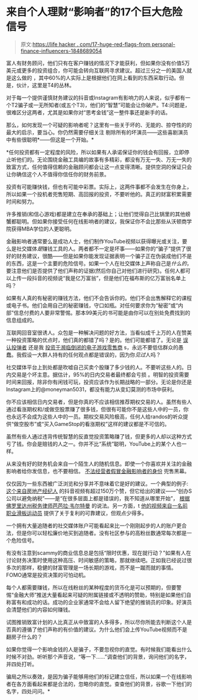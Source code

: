 # 来自个人理财“影响者”的17个巨大危险信号

> 原文:[https://life hacker . com/17-huge-red-flags-from personal-finance-influencers-1848689054](https://lifehacker.com/17-huge-red-flags-from-personal-finance-influencers-1848689054)

富人有财务顾问，他们只有在客户赚钱的情况下才能获利，但如果你没有价值5万美元或更多的投资组合，你可能会转向互联网寻求建议。超过三分之一的美国人就是这么做的 ，其中60%的人实际上是根据他们在网上看到的东西采取行动。但是，伙计，这里是T4的丛林。

对于每一个提供谨慎财务建议的抖音或Instagram有影响力的人来说，似乎都有一个T2骗子或一无所知者(或五个T3)，他们的“智慧”可能会让你破产。T4:问题是，很难区分这两者，尤其是如果你对“思考金钱”这一整件事还是新手的话。

那么，如何发现一个可疑的影响者呢？这里有一些关于坏的、无能的、掠夺性的的最大的启示，要当心。你仍然需要仔细关注 剔除所有的坏演员——这些喜剧演员中有些很聪明*——但这是一个开始。*

 *任何投资都有一定程度的风险，所以如果有人承诺保证你的钱会有回报，立即停止听他们的。无论围绕金融工具编的故事有多精彩，都没有万无一失、万无一失的致富方式，任何值得信赖的金融顾问都会让这一点变得清晰。提供空洞的保证只会让你确信这个人不值得你信任你的财务前景。

投资有可能赚快钱，但也有可能中彩票。实际上，这两件事都不会发生在你身上，所以如果一个投机者兜售短期、高回报的投资，不要听他的。真正的财富积累需要时间和努力。

许多推销(和信心游戏)都是建立在奉承的基础上；让他们觉得自己比锅里的其他螃蟹都聪明。但如果你接受任何在线影响者的建议，我保证你不会比那些从沃顿商学院获得MBA学位的人更聪明。

金融影响者通常要么是成功人士，他们制作YouTube视频以获得曝光或关注，要么是社交媒体*是*赚钱工具的人。两者都不一定是坏事——如果你的“骗子”提供了很好的财务建议，很酷——但是如果你能发现证据表明一个骗子正在伪装成他们不是的东西，这是一个主要的危险信号。如果一个人在社交媒体上声称自己是*什么的*，要注意他们是否提供了他们声称的证据(然后你自己对他们进行研究)。任何人都可以上传一段抖音的视频说“我是亿万富翁”，但是他们在福布斯的亿万富翁名单上吗？

如果有人真的有秘密的赚钱方法，他们不会告诉你的。他们不会出售解释它的课程或电子书。他们会用自己的秘密赚钱，守口如瓶。对任何要求你为“秘密”或“内部”信息付费的人要非常警惕。那本99美元的书可能是由你可以在别处免费找到的信息组成的。

互联网回音室很诱人。众包是一种解决问题的好方法，当看似成千上万的人在赞美一种投资策略的优点时，他们真的都错了吗？是的。他们可能都错了。无论是 [误认投弹者](https://www.businessinsider.com/reddit-falsely-accuses-sunil-tripathi-of-boston-bombing-2013-7) 还是我 [投资于濒临倒闭的电子游戏零售商](https://internationalbanker.com/brokerage/gamestop-one-year-since-retail-investors-took-on-wall-street/) s，永远不要低估群众的愚蠢。我假设一大群人持有的任何观点都是错误的，因为你*见过*人吗？

社交媒体平台上到处都是吹嘘自己买卖个股赚了多少钱的人。不要听这些人的。日内交易是个坏主意。据估计，95%的日内交易者最终都会亏损 。明智的投资需要时间来回报，除非你有闲钱可玩，投资应该作为长期战略的一部分。无论是你还是Instagram上的@moneyman5031，都没有能力从变幻莫测的市场中获利。

你不应该相信日内交易者，但是你真的不应该相信推荐期权交易的人。虽然有些人通过看涨期权和/或做空股票赚了很多钱，但很有可能你不是这些人中的一员，你也永远不会成为这些人中的一员。期权交易风险极高，任何人给randos的听众提供“做空股市”或“买入GameStop的看涨期权”这样的建议都是不可信的。

虽然有些人通过违背传统智慧的反直觉投资策略赚了钱，但更多的人却以这种方式亏了钱。你会是赔钱的人之一。你并不比“系统”聪明，YouTube上的某个人也一样。

从来没有好的财务机会来自一个陌生人的随机信息。即使一个你喜欢并关注的金融影响者给你发信息，也不要相信。 [不法经营者假冒金融影响者的身份](https://metro.co.uk/2022/02/21/fake-influencer-accounts-are-scamming-users-heres-how-to-spot-them-16139766/) 兜售黑幕。

仅仅因为一些东西被广泛浏览和分享并不意味着它是好的建议。一个典型的例子: [这个来自房地产经纪人](https://www.tiktok.com/@juliahurleyrealtor/video/6907256262279318790?referer_url=https://www.vox.com/&referer_video_id=6907256262279318790&refer=embed) 的抖音视频有超过150万个赞，但它给出的建议——“创办S公司以避免纳税”——是“在很多层面上都是错误的，我不知道从哪里开始”， [根据佛罗里达州税务律师芭芭拉·韦尔特曼](https://www.vox.com/the-goods/22229551/tiktok-personal-finance-day-trading-tesla-scam) 的说法。另一方面，t [他的视频来自一名前职业滑板运动员](https://www.tiktok.com/@mikeytaylor/video/6896938595727314181?lang=en) 提供了关于复利的可靠建议，但观点少得多。

一个拥有大量追随者的社交媒体账户可能看起来比一个刚刚起步的人的账户更合法，但是你可以轻松廉价地买到追随者。没有社区参与的高粉丝数通常每次都是一个危险信号。

有没有注意到scammy的商业信息总是包括“限时优惠，现在就行动？”如果有人在讨论财务决策时使用这种高压、时间敏感的策略，那就继续吧。正如我已经说过很多次的那样，稳健的财富管理是一场长期的游戏，而不是一蹴而就的事情。FOMO通常是投资决策的可怕动机。

每个人都需要赚钱，所以在线粉丝的某种程度的货币化是可以预期的，但要警惕“金融大师”推送大量看起来可疑的附属链接或不透明的赞助，特别是如果他们自称富有和成功的话。成功的企业家通常不会给人留下绝望的推销员的印象。好演员会清楚他们的内容如何赚钱。

试图推销致富计划的人比真正从中致富的人多得多，所以尽你所能去判断这个人是否真的遵循了他们声称的有价值的建议。为什么他们会上传YouTube视频而不是翻房子什么的？

如果你觉得一个影响金钱的人是骗子，不要忽视你的直觉。有时候我们能看出什么时候不对劲。听听那个声音说，“等一下……”调查他们的背景，询问他们的名字，并四处打听。

骗局之所以奏效，是因为骗子能够用他们的标记建立信任，所以如果一个在线影响者在各方面看起来都是合法的，忽略你的直觉。查查他们的背景，谷歌一下他们的名字，四处问问。*